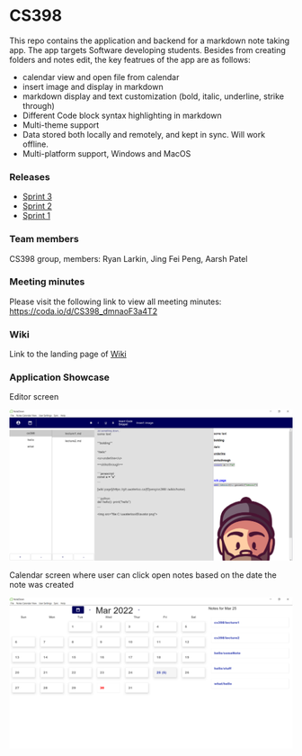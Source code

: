 # CS398

This repo contains the application and backend for a markdown note taking app. The app
targets Software developing students. Besides from creating folders and notes edit, the key featrues of
the app are as follows:
* calendar view and open file from calendar
* insert image and display in markdown
* markdown display and text customization (bold, italic, underline, strike through)
* Different Code block syntax highlighting in markdown
* Multi-theme support
* Data stored both locally and remotely, and kept in sync. Will work offline.
* Multi-platform support, Windows and MacOS

### Releases

- [Sprint 3](https://git.uwaterloo.ca/jf2peng/cs398/-/releases/sprint-3)
- [Sprint 2](https://git.uwaterloo.ca/jf2peng/cs398/-/releases/sprint-2)
- [Sprint 1](https://git.uwaterloo.ca/jf2peng/cs398/-/releases/sprint-1)

### Team members

CS398 group, members: Ryan Larkin, Jing Fei Peng, Aarsh Patel


### Meeting minutes
Please visit the following link to view all meeting minutes:
https://coda.io/d/CS398_dmnaoF3a4T2

### Wiki

Link to the landing page of [Wiki](https://git.uwaterloo.ca/jf2peng/cs398/-/wikis/home)

### Application Showcase

Editor screen

<img src="main_UI_screenshot.png">

Calendar screen where user can click open notes based on the date the note was created

<img src="calendar_UI_screenshot.png">

